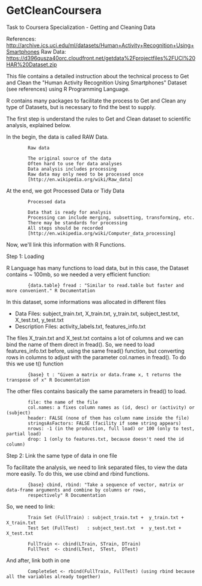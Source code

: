# GetCleanCoursera
Task to Coursera Specialization - Getting and Cleaning Data

References: http://archive.ics.uci.edu/ml/datasets/Human+Activity+Recognition+Using+Smartphones 
Raw Data: https://d396qusza40orc.cloudfront.net/getdata%2Fprojectfiles%2FUCI%20HAR%20Dataset.zip 

This file contains a detailed instruction about the technical process to Get and Clean the "Human Activity Recognition Using Smartphones" Dataset (see references) using R Programming Language.

R contains many packages to facilitate the process to Get and Clean any type of Datasets, but is necessary to find the best to supply.

The first step is understand the rules to Get and Clean dataset to scientific analysis, explained below.

In the begin, the data is called RAW Data.

            Raw data
            
            The original source of the data
            Often hard to use for data analyses
            Data analysis includes processing
            Raw data may only need to be processed once
            [http://en.wikipedia.org/wiki/Raw_data]

At the end, we got Processed Data or Tidy Data
            
            Processed data
            
            Data that is ready for analysis
            Processing can include merging, subsetting, transforming, etc.
            There may be standards for processing
            All steps should be recorded
            [http://en.wikipedia.org/wiki/Computer_data_processing]

Now, we'll link this information with R Functions.

Step 1: Loading

R Language has many functions to load data, but in this case, the Dataset contains ~ 100mb, so we needed a very efficient function:
            
            {data.table} fread : "Similar to read.table but faster and more convenient." R Documentation

In this dataset, some informations was allocated in different files

- Data Files: subject_train.txt, X_train.txt, y_train.txt, subject_test.txt, X_test.txt, y_test.txt
- Description Files: activity_labels.txt, features_info.txt  

The files X_train.txt and X_test.txt contains a lot of columns and we can bind the name of them direct in fread(). So, we need to load features_info.txt before, using the same fread() function, but converting rows in columns to adjust with the parameter col.names in fread(). To do this we use t() function

            {base} t : "Given a matrix or data.frame x, t returns the transpose of x" R Documentation

The other files contains basically the same parameters in fread() to load.

            file: the name of the file
            col.names: a fixes column names as (id, desc) or (activity) or (subject)
            header: FALSE (none of them has column name inside the file)
            stringsAsFactors: FALSE (facility if some string appears)
            nrows: -1 (in the production, full load) or 100 (only to test, partial load)
            drop: 1 (only to features.txt, because doesn't need the id column)
            
Step 2: Link the same type of data in one file

To facilitate the analysis, we need to link separated files, to view the data more easily. To do this, we use cbind and rbind functions.

            {base} cbind, rbind: "Take a sequence of vector, matrix or data-frame arguments and combine by columns or rows,
            respectively" R Documentation

So, we need to link:

            Train Set (FullTrain) : subject_train.txt +  y_train.txt + X_train.txt
            Test Set (FullTest)   : subject_test.txt  +  y_test.txt +  X_test.txt             

            FullTrain <- cbind(LTrain, STrain, DTrain)
            FullTest  <- cbind(LTest,  STest,  DTest)

And after, link both in one

            CompleteSet <- rbind(FullTrain, FullTest) (using rbind because all the variables already together)

            

